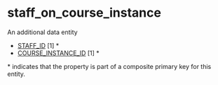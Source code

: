 # staff_on_course_instance
An additional data entity

* [STAFF_ID](staff.md#staff_id) [1] *
* [COURSE_INSTANCE_ID](course_instance.md#course_instance_id) [1] *

\* indicates that the property is part of a composite primary key for this entity.